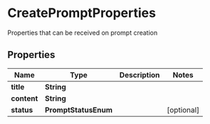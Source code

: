 

# CreatePromptProperties

Properties that can be received on prompt creation

## Properties

| Name | Type | Description | Notes |
|------------ | ------------- | ------------- | -------------|
|**title** | **String** |  |  |
|**content** | **String** |  |  |
|**status** | **PromptStatusEnum** |  |  [optional] |



